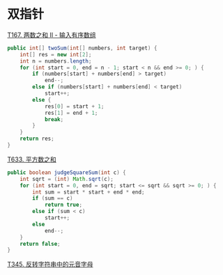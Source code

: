 # 双指针

[T167. 两数之和 II - 输入有序数组](https://leetcode-cn.com/problems/two-sum-ii-input-array-is-sorted/)

```java
public int[] twoSum(int[] numbers, int target) {
    int[] res = new int[2];
    int n = numbers.length;
    for (int start = 0, end = n - 1; start < n && end >= 0; ) {
        if (numbers[start] + numbers[end] > target)
            end--;
        else if (numbers[start] + numbers[end] < target)
            start++;
        else {
            res[0] = start + 1;
            res[1] = end + 1;
            break;
        }
    }
    return res;
}
```

[T633. 平方数之和](https://leetcode-cn.com/problems/sum-of-square-numbers/)

```java
public boolean judgeSquareSum(int c) {
    int sqrt = (int) Math.sqrt(c);
    for (int start = 0, end = sqrt; start <= sqrt && sqrt >= 0; ) {
        int sum = start * start + end * end;
        if (sum == c)
            return true;
        else if (sum < c)
            start++;
        else
            end--;
    }
    return false;
}
```

[T345. 反转字符串中的元音字母](https://leetcode-cn.com/problems/reverse-vowels-of-a-string/)

